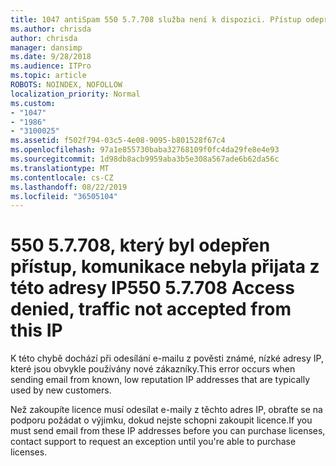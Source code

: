 ```yaml
---
title: 1047 antiSpam 550 5.7.708 služba není k dispozici. Přístup odepřen přenos nebyla přijata z této adresy IP
ms.author: chrisda
author: chrisda
manager: dansimp
ms.date: 9/28/2018
ms.audience: ITPro
ms.topic: article
ROBOTS: NOINDEX, NOFOLLOW
localization_priority: Normal
ms.custom:
- "1047"
- "1986"
- "3100025"
ms.assetid: f502f794-03c5-4e08-9095-b801528f67c4
ms.openlocfilehash: 97a1e855730baba32768109f0fc4da29fe8e4e93
ms.sourcegitcommit: 1d98db8acb9959aba3b5e308a567ade6b62da56c
ms.translationtype: MT
ms.contentlocale: cs-CZ
ms.lasthandoff: 08/22/2019
ms.locfileid: "36505104"
---
```

# <a name="550-57708-access-denied-traffic-not-accepted-from-this-ip"></a><span data-ttu-id="8f7cd-103">550 5.7.708, který byl odepřen přístup, komunikace nebyla přijata z této adresy IP</span><span class="sxs-lookup"><span data-stu-id="8f7cd-103">550 5.7.708 Access denied, traffic not accepted from this IP</span></span>

<span data-ttu-id="8f7cd-104">K této chybě dochází při odesílání e-mailu z pověsti známé, nízké adresy IP, které jsou obvykle používány nové zákazníky.</span><span class="sxs-lookup"><span data-stu-id="8f7cd-104">This error occurs when sending email from known, low reputation IP addresses that are typically used by new customers.</span></span>

<span data-ttu-id="8f7cd-105">Než zakoupíte licence musí odesílat e-maily z těchto adres IP, obraťte se na podporu požádat o výjimku, dokud nejste schopni zakoupit licence.</span><span class="sxs-lookup"><span data-stu-id="8f7cd-105">If you must send email from these IP addresses before you can purchase licenses, contact support to request an exception until you're able to purchase licenses.</span></span>
